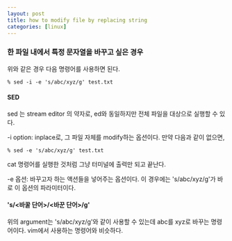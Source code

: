 ```yaml
---
layout: post
title: how to modify file by replacing string
categories: [linux]
---
```


### 한 파일 내에서 특정 문자열을 바꾸고 싶은 경우

위와 같은 경우 다음 명령어를 사용하면 된다.

```
% sed -i -e 's/abc/xyz/g' test.txt
```

#### SED

sed 는 stream editor 의 약자로, ed와 동일하지만 전체 파일을 대상으로 실행할 수 있다.

-i option: inplace로, 그 파일 자체를 modify하는 옵션이다. 만약 다음과 같이 없으면,

```
% sed -e 's/abc/xyz/g' test.txt
```
cat 명령어를 실행한 것처럼 그냥 터미널에 출력만 되고 끝난다.

-e 옵션: 바꾸고자 하는 액션들을 넣어주는 옵션이다. 이 경우에는 's/abc/xyz/g'가 바로 이 옵션의 파라미터이다.

#### 's/<바꿀 단어>/<바꾼 단어>/g'

위의 argument는 's/abc/xyz/g'와 같이 사용할 수 있는데 abc를 xyz로 바꾸는 명령어이다.
vim에서 사용하는 명령어와 비슷하다.
